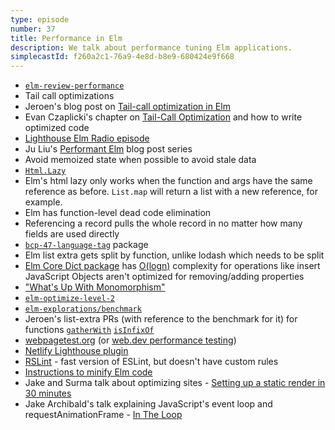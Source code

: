 ```yaml
---
type: episode
number: 37
title: Performance in Elm
description: We talk about performance tuning Elm applications.
simplecastId: f260a2c1-76a9-4e8d-b8e9-680424e9f668
---
```


- [`elm-review-performance`](https://package.elm-lang.org/packages/jfmengels/elm-review-performance/latest/)
- Tail call optimizations
- Jeroen's blog post on [Tail-call optimization in Elm](https://jfmengels.net/tail-call-optimization/)
- Evan Czaplicki's chapter on [Tail-Call Optimization](https://functional-programming-in-elm.netlify.app/recursion/tail-call-elimination.html) and how to write optimized code
- [Lighthouse Elm Radio episode](https://elm-radio.com/episode/lighthouse)
- Ju Liu's [Performant Elm](https://juliu.is/performant-elm/) blog post series
- Avoid memoized state when possible to avoid stale data
- [`Html.Lazy`](https://package.elm-lang.org/packages/elm/html/latest/Html-Lazy)
- Elm's html lazy only works when the function and args have the same reference as before. `List.map` will return a list with a new reference, for example.
- Elm has function-level dead code elimination
- Referencing a record pulls the whole record in no matter how many fields are used directly
- [`bcp-47-language-tag`](https://package.elm-lang.org/packages/dillonkearns/elm-bcp47-language-tag/latest/) package
- Elm list extra gets split by function, unlike lodash which needs to be split
- [Elm Core Dict package](https://package.elm-lang.org/packages/elm/core/latest/Dict) has [O(logn)](https://stackoverflow.com/a/2307314) complexity for operations like insert
  JavaScript Objects aren't optimized for removing/adding properties
- ["What's Up With Monomorphism"](https://mrale.ph/blog/2015/01/11/whats-up-with-monomorphism.html)
- [`elm-optimize-level-2`](https://discourse.elm-lang.org/t/announcing-elm-optimize-level-2/6192)
- [`elm-explorations/benchmark`](https://package.elm-lang.org/packages/elm-explorations/benchmark/latest/)
- Jeroen's list-extra PRs (with reference to the benchmark for it) for functions [`gatherWith`](https://github.com/elm-community/list-extra/pull/147) [`isInfixOf`](https://github.com/elm-community/list-extra/pull/148)
- [webpagetest.org](https://www.webpagetest.org/) (or [web.dev performance testing](https://web.dev/measure/))
- [Netlify Lighthouse plugin](https://github.com/netlify-labs/netlify-plugin-lighthouse)
- [RSLint](https://github.com/netlify-labs/netlify-plugin-lighthouse) - fast version of ESLint, but doesn't have custom rules
- [Instructions to minify Elm code](https://discourse.elm-lang.org/t/what-i-ve-learned-about-minifying-elm-code/7632)
- Jake and Surma talk about optimizing sites - [Setting up a static render in 30 minutes](https://www.youtube.com/watch?v=TsTt7Tja30Q)
- Jake Archibald's talk explaining JavaScript's event loop and requestAnimationFrame - [In The Loop](https://www.youtube.com/watch?v=cCOL7MC4Pl0)
